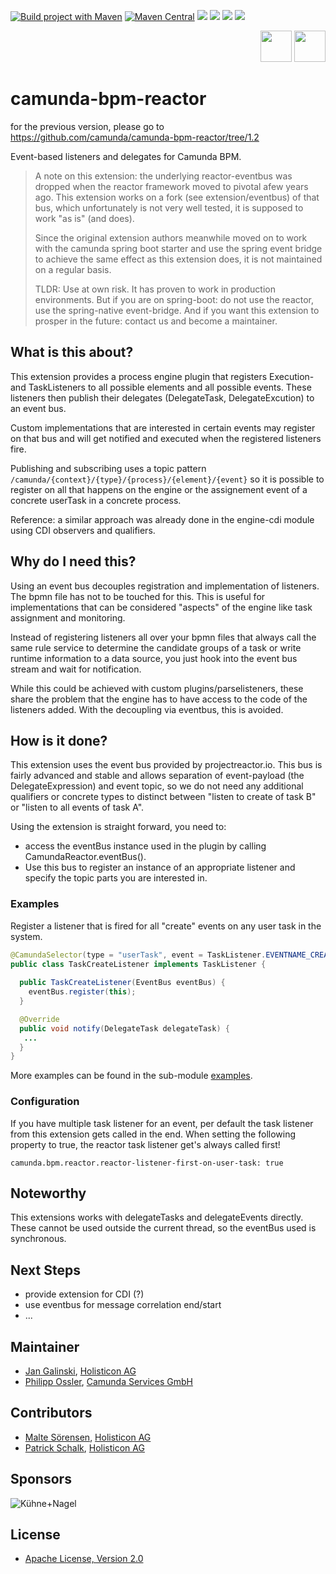 [![Build project with Maven](https://github.com/camunda-community-hub/camunda-bpm-reactor/actions/workflows/build.yml/badge.svg)](https://github.com/camunda-community-hub/camunda-bpm-reactor/actions/workflows/build.yml) 
[![Maven Central](https://maven-badges.herokuapp.com/maven-central/org.camunda.bpm.extension.reactor/camunda-bpm-reactor-core/badge.svg)](https://maven-badges.herokuapp.com/maven-central/org.camunda.bpm.extension.reactor/camunda-bpm-reactor-core)
[![](https://img.shields.io/badge/Community%20Extension-An%20open%20source%20community%20maintained%20project-FF4700)](https://github.com/camunda-community-hub/community)
[![](https://img.shields.io/badge/Lifecycle-Deprecated-yellowgreen)](https://github.com/Camunda-Community-Hub/community/blob/main/extension-lifecycle.md#deprecated-)
[![](https://img.shields.io/badge/Lifecycle-Unmaintained-lightgrey)](https://github.com/Camunda-Community-Hub/community/blob/main/extension-lifecycle.md#Unmaintained-)
![](https://img.shields.io/badge/Maintainer%20Wanted-This%20extension%20is%20in%20search%20of%20a%20Maintainer-ff69b4)

<p align="right">
  <img src="https://camunda.github.io/camunda-bpm-assert/resources/images/camunda.png" width="50" />
  <img src="https://avatars1.githubusercontent.com/u/4201559?s=400&v=4" width="50" />
</p>

# camunda-bpm-reactor

for the previous version, please go to https://github.com/camunda/camunda-bpm-reactor/tree/1.2

Event-based listeners and delegates for Camunda BPM.

> A note on this extension:
> the underlying reactor-eventbus was dropped when the reactor framework moved to pivotal afew years ago.
> This extension works on a fork (see extension/eventbus) of that bus, which unfortunately is not very well tested, it is supposed to work "as is" (and does).
>
> Since the original extension authors meanwhile moved on to work with the camunda spring boot starter and use the spring event bridge to achieve the same effect as this extension does, it is not maintained on a regular basis.
>
> TLDR: Use at own risk. It has proven to work in production environments. But if you are on spring-boot: do not use the reactor, use the spring-native event-bridge. And if you want this extension to prosper in the future: contact us and become a maintainer.

## What is this about? 

This extension provides a process engine plugin that registers Execution- and TaskListeners to all possible elements and all possible events. These listeners then publish their delegates (DelegateTask, DelegateExcution) to an event bus.

Custom implementations that are interested in certain events may register on that bus and will get notified and executed when the registered listeners fire.

Publishing and subscribing uses a topic pattern `/camunda/{context}/{type}/{process}/{element}/{event}` so it is possible to register on all that happens on the engine or the assignement event of a concrete userTask in a concrete process.

Reference: a similar approach was already done in the engine-cdi module using CDI observers and qualifiers. 

## Why do I need this?

Using an event bus decouples registration and implementation of listeners. The bpmn file has not to be touched for this. This is useful for implementations that can be considered "aspects" of the engine like task assignment and monitoring.

Instead of registering listeners all over your bpmn files that always call the same rule service to determine the candidate groups of a task or write runtime information to a data source, you just hook into the event bus stream and wait for notification.

While this could be achieved with custom plugins/parselisteners, these share the problem that the engine has to have access to the code of the listeners added. With the decoupling via eventbus, this is avoided.

## How is it done?

This extension uses the event bus provided by projectreactor.io. This bus is fairly advanced and stable and allows separation of event-payload (the DelegateExpression) and event topic, so we do not need any additional qualifiers or concrete types to distinct between "listen to create of task B" or "listen to all events of task A".

Using the extension is straight forward, you need to:

* access the eventBus instance used in the plugin by calling CamundaReactor.eventBus().
* Use this bus to register an instance of an appropriate listener and specify the topic parts you are interested in.

### Examples

Register a listener that is fired for all "create" events on any user task in the system. 

```java
@CamundaSelector(type = "userTask", event = TaskListener.EVENTNAME_CREATE)
public class TaskCreateListener implements TaskListener {
  
  public TaskCreateListener(EventBus eventBus) {
    eventBus.register(this);
  }

  @Override
  public void notify(DelegateTask delegateTask) {
   ...
  }
}
```

More examples can be found in the sub-module [examples](examples).

### Configuration

If you have multiple task listener for an event, per default the task listener from this extension gets called in the end.
When setting the following property to true, the reactor task listener get's always called first!

```properties
camunda.bpm.reactor.reactor-listener-first-on-user-task: true
```

## Noteworthy

This extensions works with delegateTasks and delegateEvents directly. These cannot be used outside the current thread, so the eventBus used is synchronous. 

## Next Steps

* provide extension for CDI (?)
* use eventbus for message correlation end/start
* ...

## Maintainer

* [Jan Galinski](https://github.com/jangalinski), [Holisticon AG](http://www.holisticon.de/)
* [Philipp Ossler](https://github.com/saig0), [Camunda Services GmbH](http://www.camunda.org/)

## Contributors

* [Malte Sörensen](https://github.com/malteser), [Holisticon AG](http://www.holisticon.de/)
* [Patrick Schalk](https://github.com/pschalk), [Holisticon AG](http://www.holisticon.de/)

## Sponsors

![Kühne+Nagel](https://raw.githubusercontent.com/camunda/camunda-bpm-custom-batch/master/docs/sponsor_kn.jpeg)


## License

* [Apache License, Version 2.0](./LICENSE)
